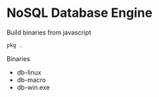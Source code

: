 # NoSQL Database Engine

Build binaries from javascript

```sh
pkg .
```

Binaries

- db-linux
- db-macro
- db-win.exe